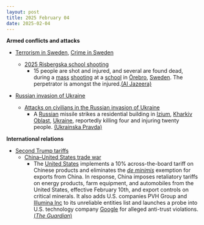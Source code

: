 ```yaml
---
layout: post
title: 2025 February 04
date: 2025-02-04
---
```



**Armed conflicts and attacks**

* [Terrorism in Sweden](https://en.wikipedia.org/wiki/Terrorism_in_Sweden "Terrorism in Sweden"), [Crime in Sweden](https://en.wikipedia.org/wiki/Crime_in_Sweden "Crime in Sweden")
  + [2025 Risbergska school shooting](https://en.wikipedia.org/wiki/2025_Risbergska_school_shooting "2025 Risbergska school shooting")
    - 15 people are shot and injured, and several are found dead, during a [mass](https://en.wikipedia.org/wiki/Mass_shooting "Mass shooting") [shooting](https://en.wikipedia.org/wiki/School_shooting "School shooting") at a [school](https://en.wikipedia.org/wiki/Campus_Risbergska "Campus Risbergska") in [Örebro](https://en.wikipedia.org/wiki/%C3%96rebro "Örebro"), [Sweden](https://en.wikipedia.org/wiki/Sweden "Sweden"). The perpetrator is amongst the injured.[(Al Jazeera)](https://www.aljazeera.com/news/2025/2/4/five-people-shot-at-school-in-sweden)

* [Russian invasion of Ukraine](https://en.wikipedia.org/wiki/Russian_invasion_of_Ukraine "Russian invasion of Ukraine")
  + [Attacks on civilians in the Russian invasion of Ukraine](https://en.wikipedia.org/wiki/Attacks_on_civilians_in_the_Russian_invasion_of_Ukraine "Attacks on civilians in the Russian invasion of Ukraine")
    - A [Russian](https://en.wikipedia.org/wiki/Russian_Armed_Forces "Russian Armed Forces") missile strikes a residential building in [Izium](https://en.wikipedia.org/wiki/Izium "Izium"), [Kharkiv Oblast](https://en.wikipedia.org/wiki/Kharkiv_Oblast "Kharkiv Oblast"), [Ukraine](https://en.wikipedia.org/wiki/Ukraine "Ukraine"), reportedly killing four and injuring twenty people. [(Ukrainska Pravda)](https://www.pravda.com.ua/eng/news/2025/02/4/7496676/)

**International relations**

* [Second Trump tariffs](https://en.wikipedia.org/wiki/Second_Trump_tariffs "Second Trump tariffs")
  + [China–United States trade war](https://en.wikipedia.org/wiki/China%E2%80%93United_States_trade_war "China–United States trade war")
    - The [United States](https://en.wikipedia.org/wiki/United_States "United States") implements a 10% across-the-board tariff on Chinese products and eliminates the *[de minimis](https://en.wikipedia.org/wiki/De_minimis "De minimis")* exemption for exports from China. In response, China imposes retaliatory tariffs on energy products, farm equipment, and automobiles from the United States, effective February 10th, and export controls on critical minerals. It also adds U.S. companies PVH Group and [Illumina Inc](https://en.wikipedia.org/wiki/Illumina_Inc "Illumina Inc") to its unreliable entities list and launches a probe into U.S. technology company [Google](https://en.wikipedia.org/wiki/Google "Google") for alleged anti-trust violations. [(*The Guardian*)](https://www.theguardian.com/us-news/2025/feb/04/trump-china-tariffs)

